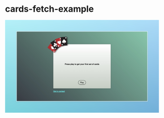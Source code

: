 # cards-fetch-example

![Project Screenshot](https://github.com/marcellpret/cards-fetch-example/blob/main/image.png)
